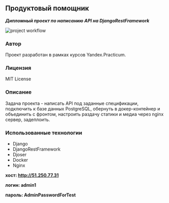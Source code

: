 ## Продуктовый помощник
***Дипломный проект по написанию API на DjangoRestFramework***

![project workflow](https://github.com/lzrdou/foodgram-project-react/actions/workflows/main.yml/badge.svg)

### Автор
Проект разработан в рамках курсов Yandex.Practicum.

### Лицензия
MIT License

### Описание
Задача проекта - написать API под заданные спецификации,
подключить к базе данных PostgreSQL,
обернуть в докер-контейнер и объединить с фронтом,
настроить раздачу статики и медиа через nginx сервер,
задеплоить.

### Использованные технологии
- Django
- DjangoRestFramework
- Djoser
- Docker
- Nginx


**хост: http://51.250.77.31**

**логин: admin1**

**пароль: AdminPasswordForTest**
